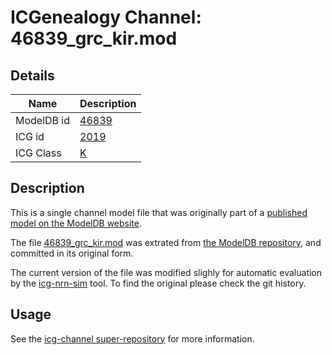 # ICGenealogy Channel: 46839\_grc\_kir.mod

## Details

Name | Description
---- | -----------
ModelDB id | [46839](http://senselab.med.yale.edu/ModelDB/ShowModel.cshtml?model=46839)
ICG id | [2019](http://icg.neurotheory.ox.ac.uk/channels/1/2019)
ICG Class | [K](http://icg.neurotheory.ox.ac.uk/channels/1)

## Description

This is a single channel model file that was originally part of a [published model on the ModelDB website](http://senselab.med.yale.edu/ModelDB/ShowModel.cshtml?model=46839).


The file [46839\_grc\_kir.mod](46839_grc_kir.mod) was extrated from [the ModelDB repository](http://senselab.med.yale.edu/ModelDB/ShowModel.cshtml?model=46839), and committed in its original form.

The current version of the file was modified slighly for automatic evaluation by the [icg-nrn-sim](https://github.com/icgenealogy/icg-nrn-sim) tool. To find the original please check the git history.


## Usage

See the [icg-channel super-repository](https://github.com/icgenealogy/icg-channels) for more information.